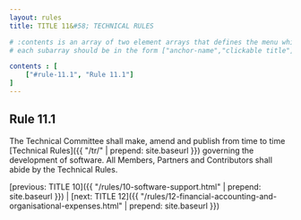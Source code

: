 ```yaml
---
layout: rules
title: TITLE 11&#58; TECHNICAL RULES

# :contents is an array of two element arrays that defines the menu which appears in the masthead
# each subarray should be in the form ["anchor-name","clickable title"]

contents : [
    ["#rule-11.1", "Rule 11.1"]
]
---
```


<h2 id="rule-11.1">Rule 11.1</h2>

The Technical Committee shall make, amend and publish from time to time [Technical Rules]({{ "/tr/" | prepend: site.baseurl }}) governing the development of software. All Members, Partners and Contributors shall abide by the Technical Rules.

[previous: TITLE 10]({{ "/rules/10-software-support.html" | prepend: site.baseurl }}) \| [next: TITLE 12]({{ "/rules/12-financial-accounting-and-organisational-expenses.html" | prepend: site.baseurl }})
